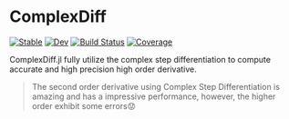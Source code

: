 # ComplexDiff

[![Stable](https://img.shields.io/badge/docs-stable-blue.svg)](https://ErikQQY.github.io/ComplexDiff.jl/stable)
[![Dev](https://img.shields.io/badge/docs-dev-blue.svg)](https://ErikQQY.github.io/ComplexDiff.jl/dev)
[![Build Status](https://github.com/ErikQQY/ComplexDiff.jl/actions/workflows/CI.yml/badge.svg?branch=main)](https://github.com/ErikQQY/ComplexDiff.jl/actions/workflows/CI.yml?query=branch%3Amain)
[![Coverage](https://codecov.io/gh/ErikQQY/ComplexDiff.jl/branch/main/graph/badge.svg)](https://codecov.io/gh/ErikQQY/ComplexDiff.jl)

ComplexDiff.jl fully utilize the complex step differentiation to compute accurate and high precision high order derivative.

> The second order derivative using Complex Step Differentiation is amazing and has a impressive performance, however, the higher order exhibit some errors😟